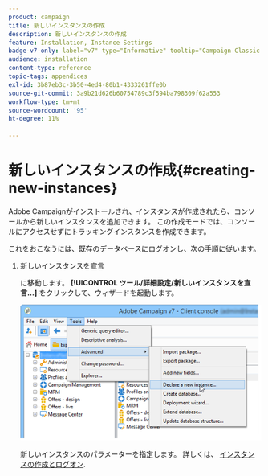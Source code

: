 ```yaml
---
product: campaign
title: 新しいインスタンスの作成
description: 新しいインスタンスの作成
feature: Installation, Instance Settings
badge-v7-only: label="v7" type="Informative" tooltip="Campaign Classic v7 にのみ適用されます"
audience: installation
content-type: reference
topic-tags: appendices
exl-id: 3b87eb3c-3b50-4ed4-80b1-4333261ffe0b
source-git-commit: 3a9b21d626b60754789c3f594ba798309f62a553
workflow-type: tm+mt
source-wordcount: '95'
ht-degree: 11%

---
```


# 新しいインスタンスの作成{#creating-new-instances}



Adobe Campaignがインストールされ、インスタンスが作成されたら、コンソールから新しいインスタンスを追加できます。 この作成モードでは、コンソールにアクセスせずにトラッキングインスタンスを作成できます。

これをおこなうには、既存のデータベースにログオンし、次の手順に従います。

1. 新しいインスタンスを宣言

   に移動します。 **[!UICONTROL ツール/詳細設定/新しいインスタンスを宣言…]** をクリックして、ウィザードを起動します。

   ![](assets/s_ncs_install_declare_instance_menu.png)

   新しいインスタンスのパラメーターを指定します。 詳しくは、 [インスタンスの作成とログオン](../../installation/using/creating-an-instance-and-logging-on.md).
